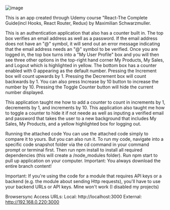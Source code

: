 ![image](https://user-images.githubusercontent.com/110921145/232869159-2cbb4d03-ede2-4a6a-805b-81b1c0ea4833.png)






This is an app created through Udemy course "React-The Complete Guide(incl Hooks, React Router, Redux) by Maximilian Schwarzmuller.


This is an authentication application that also has a counter built in.
The top box verifies an email address as well as a password.
If the email address does not have an "@" symbol, it will send out an error message indicating that the email address needs an "@" symbol to be verified.
Once you are logged in, the top box turns into a "My User Profile" box and you will then see three other options in the top-right hand corner
My Products, My Sales, and Logout which is highlighted in yellow.
The bottom box has a counter enabled with 0 appearing as the default number.
Pressing the Increment box will count upwards by 1.
Pressing the Decrement box will count backwards by 1.
You can also press Increase by 10 button to increase the number by 10.
Pressing the Toggle Counter button will hide the current number displayed.


This application taught me how to add a counter to count in increments by 1, decrements by 1, and increments by 10.
This application also taught me how to toggle a counter to hide it if not neede as well as inputing a verified email and password that takes the user to a new background that includes My Sales, My Products, and a yellow highlighted box for logging out.


Running the attached code
You can use the attached code simply to compare it to yours. But you can also run it.
To run my code, navigate into a specific code snapshot folder via the cd command in your command prompt or terminal first.
Then run npm install to install all required dependencies (this will create a /node_modules folder).
Run npm start to pull up application on your computer.
Important: You always download the entire branch content!


Important: If you're using the code for a module that requires API keys or a backend (e.g. the module about sending Http requests), you'll have to use your backend URLs or API keys. Mine won't work (I disabled my projects)


Browsersync Access URLs:
Local: http://localhost:3000
External: http://192.168.0.220:3000
 
 
